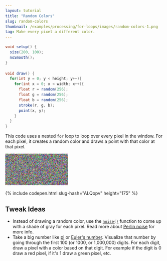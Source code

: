```yaml
---
layout: tutorial
title: "Random Colors"
slug: random-colors
thumbnail: /examples/processing/for-loops/images/random-colors-1.png
tag: Make every pixel a different color.
---
```


```java
void setup() {
  size(200, 100);
  noSmooth();
}

void draw() {
  for(int y = 0; y < height; y++){
    for(int x = 0; x < width; x++){
      float r = random(256);
      float g = random(256);
      float b = random(256);
      stroke(r, g, b);
      point(x, y);
    }
  }
}
```

This code uses a nested `for` loop to loop over every pixel in the window. For each pixel, it creates a random color and draws a point with that color at that pixel.

![random colors](/examples/processing/for-loops/images/random-colors-1.png)

{% include codepen.html slug-hash="ALQopv" height="175" %}

## Tweak Ideas

- Instead of drawing a random color, use the [`noise()`](https://processing.org/reference/noise_.html) function to come up with a shade of gray for each pixel. Read more about [Perlin noise](https://en.wikipedia.org/wiki/Perlin_noise) for more info.
- Take a big number like [pi](http://www.piday.org/million/) or [Euler's number](https://en.wikipedia.org/wiki/E_(mathematical_constant)). Visualize that number by going through the first 100 (or 1000, or 1,000,000) digits. For each digit, draw a pixel with a color based on that digit. For example if the digit is 0 draw a red pixel, if it's 1 draw a green pixel, etc.
